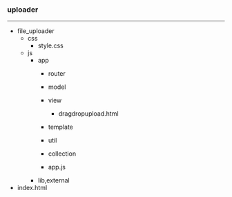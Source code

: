 ### uploader

---

- file_uploader
  - css
    - style.css
  - js
    - app
      - router
      - model
      - view
        - dragdropupload.html
	 
      - template
      - util
      - collection
      - app.js
    - lib,external
 - index.html




